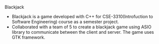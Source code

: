 Blackjack
- Blackjack is a game developed with C++ for CSE-3310(Introfuction to Software Engineering) course as a semester project.
- Collaborated with a team of 5 to create a blackjack game using ASIO library to communicate between the client
and server. The game uses GTK framework.
